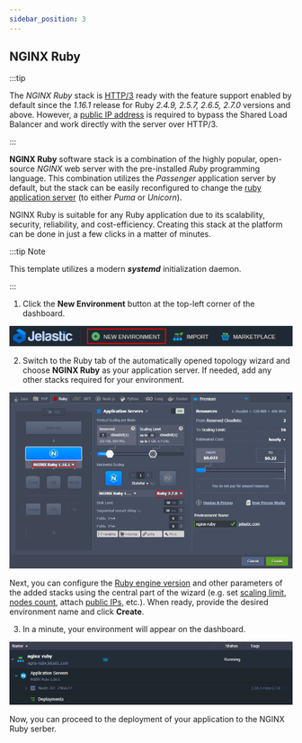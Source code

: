 ```yaml
---
sidebar_position: 3
---
```


## NGINX Ruby

:::tip

The _NGINX Ruby_ stack is [HTTP/3](/docs/ApplicationSetting/External%20Access%20To%20Applications/HTTP3%20Support#http3-quic-support) ready with the feature support enabled by default since the _1.16.1_ release for Ruby _2.4.9, 2.5.7, 2.6.5, 2.7.0_ versions and above. However, a [public IP address](/docs/ApplicationSetting/External%20Access%20To%20Applications/Public%20IP#public-ip) is required to bypass the Shared Load Balancer and work directly with the server over HTTP/3.

:::

**NGINX Ruby** software stack is a combination of the highly popular, open-source _NGINX_ web server with the pre-installed _Ruby_ programming language. This combination utilizes the _Passenger_ application server by default, but the stack can be easily reconfigured to change the [ruby application server](/docs/Ruby/Ruby%20App%20Server%20Configuration#ruby-application-server-configuration) (to either _Puma_ or _Unicorn_).

NGINX Ruby is suitable for any Ruby application due to its scalability, security, reliability, and cost-efficiency. Creating this stack at the platform can be done in just a few clicks in a matter of minutes.

:::tip Note

This template utilizes a modern **_systemd_** initialization daemon.

:::

1. Click the **New Environment** button at the top-left corner of the dashboard.

<div style={{
    display:'flex',
    justifyContent: 'center',
    margin: '0 0 1rem 0'
}}>

![Locale Dropdown](./img/NGINXRuby/create-new-environment.png)

</div>

2. Switch to the Ruby tab of the automatically opened topology wizard and choose **NGINX Ruby** as your application server. If needed, add any other stacks required for your environment.

<div style={{
    display:'flex',
    justifyContent: 'center',
    margin: '0 0 1rem 0'
}}>

![Locale Dropdown](./img/NGINXRuby/add-nginx-ruby-application-server.png)

</div>

Next, you can configure the [Ruby engine version](/docs/Ruby/Ruby%20Versions#ruby-versions) and other parameters of the added stacks using the central part of the wizard (e.g. set [scaling limit](/docs/ApplicationSetting/Scaling%20And%20Clustering/Automatic%20Vertical%20Scaling#automatic-vertical-scaling), [nodes count](/docs/ApplicationSetting/Scaling%20And%20Clustering/Horizontal%20Scaling#horizontal-scaling-inside-the-cloud-multi-node), attach [public IPs](/docs/ApplicationSetting/External%20Access%20To%20Applications/Public%20IP#public-ip), etc.). When ready, provide the desired environment name and click **Create**.

3. In a minute, your environment will appear on the dashboard.

<div style={{
    display:'flex',
    justifyContent: 'center',
    margin: '0 0 1rem 0'
}}>

![Locale Dropdown](./img/NGINXRuby/environment-with-nginx-ruby.png)

</div>

Now, you can proceed to the deployment of your application to the NGINX Ruby serber.
